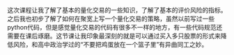 这次课程让我了解了基本的量化交易的一些知识，了解了基本的评价风险的指标。之后我也初步了解了如何在聚宽上写一个量化交易的策略，虽然以前写过一些python代码，但是感觉量化交易的代码有很多不一样的地方，有一些代码规范还需要在课后琢磨。这节课让我印象最深刻的就是可以通过买入多只股票的形式来降低风险，和高中政治学过的“不要把鸡蛋放在一个篮子里”有异曲同工之妙。
